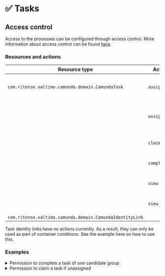 # ✅ Tasks

## Access control

Access to the processes can be configured through access control. More information about access control can be found [here](https://docs.valtimo.nl/features/access-control).

### Resources and actions

<table><thead><tr><th width="329">Resource type</th><th width="143">Action</th><th>Effect</th></tr></thead><tbody><tr><td><code>com.ritense.valtimo.camunda.domain.CamundaTask</code></td><td><code>assign</code></td><td>Allows assigning users to a task.</td></tr><tr><td></td><td><code>assignable</code></td><td>Allows users to be assigned to a task.</td></tr><tr><td></td><td><code>claim</code></td><td>Allows claiming of a task.</td></tr><tr><td></td><td><code>complete</code></td><td>Allows completion of a task.</td></tr><tr><td></td><td><code>view</code></td><td>Allows viewing of a task.</td></tr><tr><td></td><td><code>view_list</code></td><td>Allows viewing of tasks.</td></tr><tr><td><code>com.ritense.valtimo.camunda.domain.CamundaIdentityLink</code></td><td></td><td></td></tr></tbody></table>

Task identity links have no actions currently. As a result, they can only be used as part of container conditions. See the example here on how to use this.

### Examples

<details>

<summary>Permission to complete a task of one candidate group</summary>

{% code overflow="wrap" %}
```json
{
    "resourceType": "com.ritense.valtimo.camunda.domain.CamundaTask",
    "action": "view",
    "conditions": [
        {
            "type": "container",
            "resourceType": "com.ritense.valtimo.camunda.domain.CamundaIdentityLink",
            "conditions": [
                {
                    "type": "field",
                    "field": "groupId",
                    "operator": "==",
                    "value": "ROLE_USER"
                }
            ]
        }
    ]
}
```
{% endcode %}

</details>

<details>

<summary>Permission to claim a task if unassigned</summary>

{% code overflow="wrap" %}
```json
{
    "resourceType": "com.ritense.valtimo.camunda.domain.CamundaTask",
    "action": "claim",
    "conditions": [
        {
            "type": "field",
            "field": "assigneeId",
            "operator": "==",
            "value": null
        }
    ]
}
```
{% endcode %}

</details>
